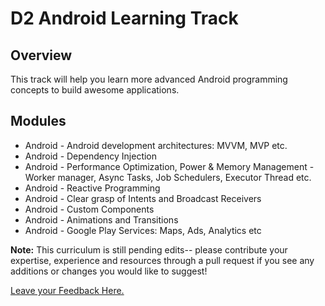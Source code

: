# D2 Android Learning Track

## Overview

This track will help you learn more advanced Android programming concepts to build awesome applications.


## Modules

* Android - Android development architectures: MVVM, MVP etc.
* Android - Dependency Injection
* Android - Performance Optimization, Power & Memory Management - Worker manager, Async Tasks, Job Schedulers, Executor Thread etc.
* Android - Reactive Programming
* Android - Clear grasp of Intents and Broadcast Receivers
* Android - Custom Components
* Android - Animations and Transitions
* Android - Google Play Services: Maps, Ads, Analytics etc

**Note:** This curriculum is still pending edits-- please contribute your expertise, experience and resources through a pull request if you see any additions or changes you would like to suggest!


[Leave your Feedback Here.](https://goo.gl/forms/3L1LYIy2jMlhzrYn2)
